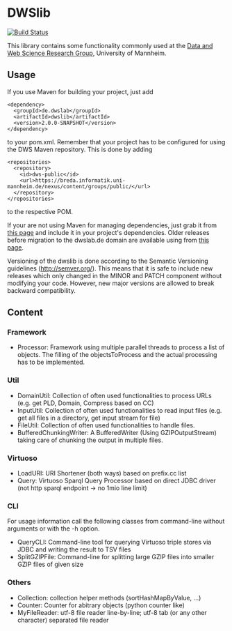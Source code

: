 DWSlib
======

[![Build Status](https://travis-ci.org/dwslab/dwslib.svg?branch=master)](https://travis-ci.org/dwslab/dwslib)

This library contains some functionality commonly used at the
[Data and Web Science Research Group](http://dws.informatik.uni-mannheim.de), University of Mannheim.

## Usage

If you use Maven for building your project, just add

```
<dependency>
  <groupId>de.dwslab</groupId>
  <artifactId>dwslib</artifactId>
  <version>2.0.0-SNAPSHOT</version>
</dependency>
```

to your pom.xml. Remember that your project has to be configured for using the DWS Maven repository. This
is done by adding

```
<repositories>
  <repository>
    <id>dws-public</id>
    <url>https://breda.informatik.uni-mannheim.de/nexus/content/groups/public/</url>
  </repository>
</repositories>
```

to the respective POM.

If your are not using Maven for managing dependencies, just grab it from
[this page](https://breda.informatik.uni-mannheim.de/nexus/index.html#nexus-search;gav~de.dwslab~dwslib~~~) and include it in your project's dependencies. Older releases before migration to the dwslab.de domain are available using from [this page](https://breda.informatik.uni-mannheim.de/nexus/index.html#nexus-search;gav~de.uni_mannheim.informatik.dws~dwslib~~~).

Versioning of the dwslib is done according to the Semantic Versioning guidelines (http://semver.org/). This means that it is safe to include new releases which only changed in the MINOR and PATCH component without modifying your code. However, new major versions are allowed to break backward compatibility.

## Content


### Framework
* Processor: Framework using multiple parallel threads to process a list of objects. The filling of the objectsToProcess and the actual processing has to be implemented. 

### Util
* DomainUtil: Collection of often used functionalities to process URLs (e.g. get PLD, Domain, Compress based on CC)
* InputUtil: Collection of often used functionalities to read input files (e.g. get all files in a directory, get input stream for file)
* FileUtil: Collection of often used functionalities to handle files.
* BufferedChunkingWriter: A BufferedWriter (Using GZIPOutputStream) taking care of chunking the output in multiple files.

### Virtuoso
* LoadURI: URI Shortener (both ways) based on prefix.cc list
* Query: Virtuoso Sparql Query Processor based on direct JDBC driver (not http sparql endpoint -> no 1mio line limit)

### CLI

For usage information call the following classes from command-line without arguments or with the -h option.
* QueryCLI: Command-line tool for querying Virtuoso triple stores via JDBC and writing the result to TSV files
* SplitGZIPFile: Command-line for splitting large GZIP files into smaller GZIP files of given size

### Others
* Collection: collection helper methods (sortHashMapByValue, ...)
* Counter: Counter for abitrary objects (python counter like)
* MyFileReader: utf-8 file reader line-by-line; utf-8 tab (or any other character) separated file reader
